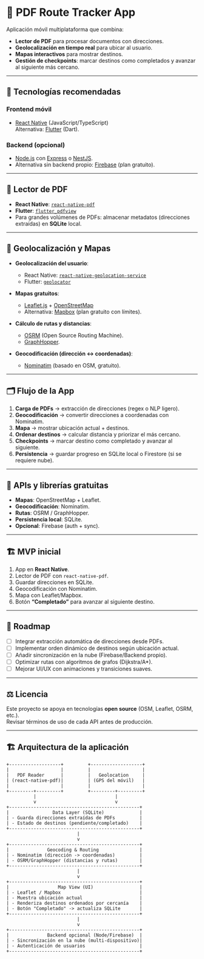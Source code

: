# 📱 PDF Route Tracker App

Aplicación móvil multiplataforma que combina:
- **Lector de PDF** para procesar documentos con direcciones.
- **Geolocalización en tiempo real** para ubicar al usuario.
- **Mapas interactivos** para mostrar destinos.
- **Gestión de checkpoints**: marcar destinos como completados y avanzar al siguiente más cercano.

---

## 🚀 Tecnologías recomendadas

### Frontend móvil
- [React Native](https://reactnative.dev/) (JavaScript/TypeScript)  
  Alternativa: [Flutter](https://flutter.dev/) (Dart).

### Backend (opcional)
- [Node.js](https://nodejs.org/) con [Express](https://expressjs.com/) o [NestJS](https://nestjs.com/).  
- Alternativa sin backend propio: [Firebase](https://firebase.google.com/) (plan gratuito).

---

## 📄 Lector de PDF
- **React Native**: [`react-native-pdf`](https://github.com/wonday/react-native-pdf)  
- **Flutter**: [`flutter_pdfview`](https://pub.dev/packages/flutter_pdfview)  
- Para grandes volúmenes de PDFs: almacenar metadatos (direcciones extraídas) en **SQLite** local.

---

## 📍 Geolocalización y Mapas
- **Geolocalización del usuario**:
  - React Native: [`react-native-geolocation-service`](https://github.com/Agontuk/react-native-geolocation-service)  
  - Flutter: [`geolocator`](https://pub.dev/packages/geolocator)

- **Mapas gratuitos**:
  - [Leaflet.js](https://leafletjs.com/) + [OpenStreetMap](https://www.openstreetmap.org/)  
  - Alternativa: [Mapbox](https://www.mapbox.com/) (plan gratuito con límites).

- **Cálculo de rutas y distancias**:
  - [OSRM](http://project-osrm.org/) (Open Source Routing Machine).  
  - [GraphHopper](https://www.graphhopper.com/).  

- **Geocodificación (dirección ↔ coordenadas)**:
  - [Nominatim](https://nominatim.org/) (basado en OSM, gratuito).

---

## 🗂️ Flujo de la App
1. **Carga de PDFs** → extracción de direcciones (regex o NLP ligero).  
2. **Geocodificación** → convertir direcciones a coordenadas con Nominatim.  
3. **Mapa** → mostrar ubicación actual + destinos.  
4. **Ordenar destinos** → calcular distancia y priorizar el más cercano.  
5. **Checkpoints** → marcar destino como completado y avanzar al siguiente.  
6. **Persistencia** → guardar progreso en SQLite local o Firestore (si se requiere nube).

---

## 🔑 APIs y librerías gratuitas
- **Mapas**: OpenStreetMap + Leaflet.  
- **Geocodificación**: Nominatim.  
- **Rutas**: OSRM / GraphHopper.  
- **Persistencia local**: SQLite.  
- **Opcional**: Firebase (auth + sync).

---

## 🏗️ MVP inicial
1. App en **React Native**.  
2. Lector de PDF con `react-native-pdf`.  
3. Guardar direcciones en SQLite.  
4. Geocodificación con Nominatim.  
5. Mapa con Leaflet/Mapbox.  
6. Botón **“Completado”** para avanzar al siguiente destino.

---

## 📌 Roadmap
- [ ] Integrar extracción automática de direcciones desde PDFs.  
- [ ] Implementar orden dinámico de destinos según ubicación actual.  
- [ ] Añadir sincronización en la nube (Firebase/Backend propio).  
- [ ] Optimizar rutas con algoritmos de grafos (Dijkstra/A*).  
- [ ] Mejorar UI/UX con animaciones y transiciones suaves.  

---

## ⚖️ Licencia
Este proyecto se apoya en tecnologías **open source** (OSM, Leaflet, OSRM, etc.).  
Revisar términos de uso de cada API antes de producción.

---

## 🏗️ Arquitectura de la aplicación

```text
+-------------------+         +-------------------+
|                   |         |                   |
|   PDF Reader      |         |   Geolocation     |
| (react-native-pdf)|         | (GPS del móvil)   |
|                   |         |                   |
+---------+---------+         +---------+---------+
          |                             |
          v                             v
+------------------------------------------------+
|                Data Layer (SQLite)             |
| - Guarda direcciones extraídas de PDFs         |
| - Estado de destinos (pendiente/completado)    |
+------------------------------------------------+
                          |
                          v
+------------------------------------------------+
|              Geocoding & Routing               |
| - Nominatim (dirección -> coordenadas)         |
| - OSRM/GraphHopper (distancias y rutas)        |
+------------------------------------------------+
                          |
                          v
+------------------------------------------------+
|                  Map View (UI)                 |
| - Leaflet / Mapbox                             |
| - Muestra ubicación actual                     |
| - Renderiza destinos ordenados por cercanía    |
| - Botón "Completado" -> actualiza SQLite       |
+------------------------------------------------+
                          |
                          v
+------------------------------------------------+
|              Backend opcional (Node/Firebase)  |
| - Sincronización en la nube (multi-dispositivo)|
| - Autenticación de usuarios                    |
+------------------------------------------------+
